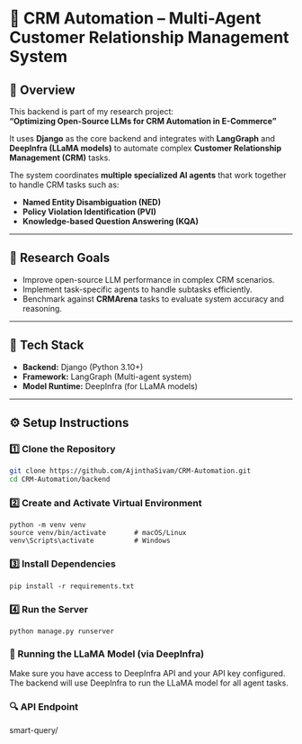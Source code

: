 # 🧠 CRM Automation – Multi-Agent Customer Relationship Management System

## 📘 Overview
This backend is part of my research project:  
**“Optimizing Open-Source LLMs for CRM Automation in E-Commerce”**

It uses **Django** as the core backend and integrates with **LangGraph** and **DeepInfra (LLaMA models)** to automate complex **Customer Relationship Management (CRM)** tasks.

The system coordinates **multiple specialized AI agents** that work together to handle CRM tasks such as:
- **Named Entity Disambiguation (NED)**
- **Policy Violation Identification (PVI)**
- **Knowledge-based Question Answering (KQA)**

---

## 🎯 Research Goals
- Improve open-source LLM performance in complex CRM scenarios.  
- Implement task-specific agents to handle subtasks efficiently.  
- Benchmark against **CRMArena** tasks to evaluate system accuracy and reasoning.

---

## 🧩 Tech Stack
- **Backend:** Django (Python 3.10+)  
- **Framework:** LangGraph (Multi-agent system)  
- **Model Runtime:** DeepInfra (for LLaMA models)  

---

## ⚙️ Setup Instructions

### 1️⃣ Clone the Repository
```bash
git clone https://github.com/AjinthaSivam/CRM-Automation.git
cd CRM-Automation/backend
```

### 2️⃣ Create and Activate Virtual Environment
```
python -m venv venv
source venv/bin/activate       # macOS/Linux
venv\Scripts\activate          # Windows
```

### 3️⃣ Install Dependencies
```
pip install -r requirements.txt
```

### 4️⃣ Run the Server
```
python manage.py runserver
```

### 🤖 Running the LLaMA Model (via DeepInfra)
Make sure you have access to DeepInfra API and your API key configured.
The backend will use DeepInfra to run the LLaMA model for all agent tasks.

### 🔍 API Endpoint
smart-query/
